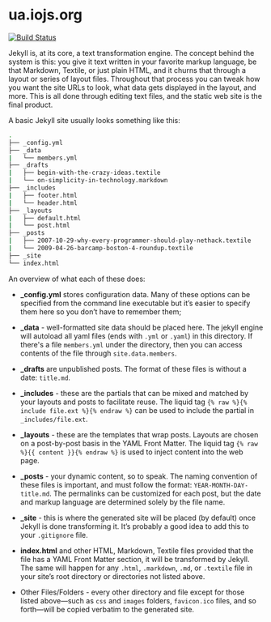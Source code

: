 # ua.iojs.org

[![Build Status](https://travis-ci.org/iojs/iojs-uk.svg?branch=gh-pages)](https://travis-ci.org/iojs/iojs-uk)

Jekyll is, at its core, a text transformation engine.
The concept behind the system is this: you give it text written in your favorite markup language, be that Markdown, Textile, or just plain HTML, and it churns that through a layout or series of layout files.
Throughout that process you can tweak how you want the site URLs to look, what data gets displayed in the layout, and more.
This is all done through editing text files, and the static web site is the final product.

A basic Jekyll site usually looks something like this:

```bash
.
├── _config.yml
├── _data
|   └── members.yml
├── _drafts
|   ├── begin-with-the-crazy-ideas.textile
|   └── on-simplicity-in-technology.markdown
├── _includes
|   ├── footer.html
|   └── header.html
├── _layouts
|   ├── default.html
|   └── post.html
├── _posts
|   ├── 2007-10-29-why-every-programmer-should-play-nethack.textile
|   └── 2009-04-26-barcamp-boston-4-roundup.textile
├── _site
└── index.html
```

An overview of what each of these does:

+ **_config.yml** stores configuration data. Many of these options can be specified from the command line executable but it’s easier to specify them here so you don’t have to remember them;

+ **_data** - well-formatted site data should be placed here. The jekyll engine will autoload all yaml files (ends with ```.yml``` or ```.yaml```) in this directory. If there's a file ```members.yml``` under the directory, then you can access contents of the file through ```site.data.members```.

+ **_drafts** are unpublished posts. The format of these files is without a date: ```title.md```.

+ **_includes** - these are the partials that can be mixed and matched by your layouts and posts to facilitate reuse. The liquid tag ```{% raw %}{% include file.ext %}{% endraw %}``` can be used to include the partial in ```_includes/file.ext```.

+ **_layouts** - these are the templates that wrap posts. Layouts are chosen on a post-by-post basis in the YAML Front Matter. The liquid tag ```{% raw %}{{ content }}{% endraw %}``` is used to inject content into the web page.

+ **_posts** - your dynamic content, so to speak. The naming convention of these files is important, and must follow the format: ```YEAR-MONTH-DAY-title.md```. The permalinks can be customized for each post, but the date and markup language are determined solely by the file name.

+ **_site** - this is where the generated site will be placed (by default) once Jekyll is done transforming it. It’s probably a good idea to add this to your ```.gitignore``` file.

+ **index.html** and other HTML, Markdown, Textile files provided that the file has a YAML Front Matter section, it will be transformed by Jekyll. The same will happen for any ```.html```, ```.markdown```, ```.md```, or ```.textile``` file in your site’s root directory or directories not listed above.

+ Other Files/Folders - every other directory and file except for those listed above—such as ```css``` and ```images``` folders, ```favicon.ico``` files, and so forth—will be copied verbatim to the generated site.
